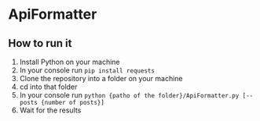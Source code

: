 # ApiFormatter

## How to run it

1. Install Python on your machine
1. In your console run `pip install requests`
1. Clone the repository into a folder on your machine
1. cd into that folder 
1. In your console run `python {patho of the folder}/ApiFormatter.py [--posts {number of posts}]`
1. Wait for the results